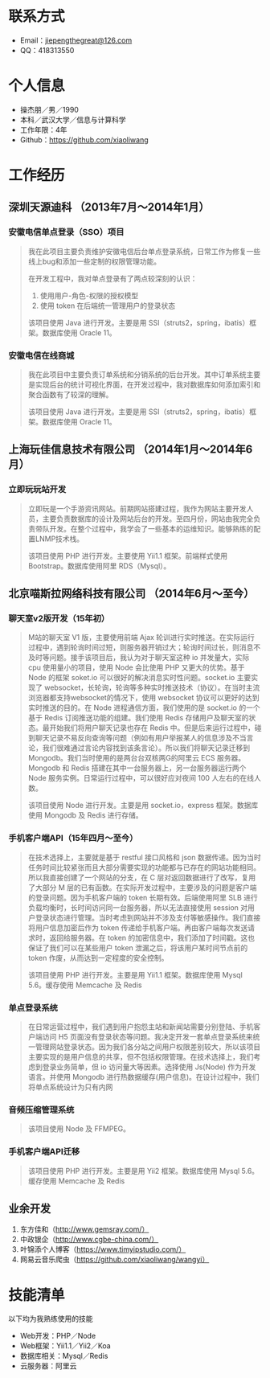 # 联系方式

- Email：jiepengthegreat@126.com
- QQ：418313550

# 个人信息

- 操杰朋／男／1990
- 本科／武汉大学／信息与计算科学
- 工作年限：4年
- Github：https://github.com/xiaoliwang

# 工作经历

## 深圳天源迪科 （2013年7月～2014年1月）

###  安徽电信单点登录（SSO）项目

> 我在此项目主要负责维护安徽电信后台单点登录系统，日常工作为修复一些线上bug和添加一些定制的权限管理功能。
>
> 在开发工程中，我对单点登录有了两点较深刻的认识：
>
> 1. 使用用户-角色-权限的授权模型
> 2. 使用 token 在后端统一管理用户的登录状态
>
> 该项目使用 Java 进行开发。主要是用 SSI（struts2，spring，ibatis）框架。数据库使用 Oracle 11。



### 安徽电信在线商城

> 我在此项目中主要负责订单系统和分销系统的后台开发。其中订单系统主要是实现后台的统计可视化界面，在开发过程中，我对数据库如何添加索引和聚合函数有了较深的理解。
>
> 该项目使用 Java 进行开发。主要是用 SSI（struts2，spring，ibatis）框架。数据库使用 Oracle 11。



## 上海玩佳信息技术有限公司 （2014年1月～2014年6月）

### 立即玩玩站开发

> 立即玩是一个手游资讯网站。前期网站搭建过程，我作为网站主要开发人员，主要负责数据库的设计及网站后台的开发。至四月份，网站由我完全负责带队开发。在整个过程中，我学会了一些基本的运维知识。能够熟练的配置LNMP技术栈。
>
> 该项目使用 PHP 进行开发。主要使用 Yii1.1 框架。前端样式使用 Bootstrap。数据库使用阿里 RDS（Mysql）。



## 北京喵斯拉网络科技有限公司 （2014年6月～至今）

### 聊天室v2版开发（15年初）

>  M站的聊天室 V1 版，主要使用前端 Ajax 轮训进行实时推送。在实际运行过程中，遇到轮询时间过短，则服务器开销过大；轮询时间过长，则消息不及时等问题。接手该项目后，我认为对于聊天室这种 io 并发量大，实际 cpu 使用量小的项目，使用 Node 会比使用 PHP 又更大的优势。基于 Node 的框架 soket.io 可以很好的解决消息实时性问题。socket.io 主要实现了 websocket，长轮询，轮询等多种实时推送技术（协议）。在当时主流浏览器都支持websocket的情况下，使用 websocket 协议可以更好的达到实时推送的目的。在 Node 进程通信方面，我们使用的是 socket.io 的一个基于 Redis 订阅推送功能的组建。我们使用 Redis 存储用户及聊天室的状态。最开始我们将用户聊天记录也存在 Redis 中。但是后来运行过程中，碰到聊天记录不易反向查询等问题（例如有用户举报某人的信息涉及不当言论，我们很难通过言论内容找到该条言论）。所以我们将聊天记录迁移到 Mongodb。我们当时使用的是两台台双核两G的阿里云 ECS 服务器。Mongodb 和 Redis 搭建在其中一台服务器上，另一台服务器运行两个 Node 服务实例。日常运行过程中，可以很好应对夜间 100 人左右的在线人数。
>
>  该项目使用 Node 进行开发。主要是用 socket.io，express 框架。数据库使用 Mongodb 及 Redis 进行存储。



### 手机客户端API（15年四月～至今）

> 在技术选择上，主要就是基于 restful 接口风格和 json 数据传递。因为当时任务时间比较紧张而且大部分需要实现的功能都与已存在的网站功能相同。所以我直接创建了一个网站的分支，在 C 层对返回数据进行了改写，复用了大部分 M 层的已有函数。在实际开发过程中，主要涉及的问题是客户端的登录问题。因为手机客户端的 token 长期有效。后端使用阿里 SLB 进行负载均衡时，长时间访问同一台服务器，所以无法直接使用 session 对用户登录状态进行管理。当时考虑到网站并不涉及支付等敏感操作。我们直接将用户信息加密后作为 token 传递给手机客户端。再由客户端每次发送请求时，返回给服务器。在 token 的加密信息中，我们添加了时间戳。这也保证了我们可以在某些用户 token 泄漏之后，将该用户某时间节点前的 token 作废，从而达到一定程度的安全控制。
>
> 该项目使用 PHP 进行开发。主要是用 Yii1.1 框架。数据库使用 Mysql 5.6。缓存使用 Memcache 及 Redis



### 单点登录系统

> 在日常运营过程中，我们遇到用户抱怨主站和新闻站需要分别登陆、手机客户端访问 H5 页面没有登录状态等问题。我决定开发一套单点登录系统来统一管理网站登录状态。因为我们各分站之间用户权限差别较大，所以该项目主要实现的是用户信息的共享，但不包括权限管理。在技术选择上，我们考虑到登录业务简单，但 io 访问量大等因素。选择使用 Js(Node) 作为开发语言。并使用 Mongodb 进行热数据缓存(用户信息)。在设计过程中，我们将单点系统设计为只有内网



### 音频压缩管理系统

> 该项目使用 Node 及 FFMPEG。



### 手机客户端API迁移

> 该项目使用 PHP 进行开发。主要是用 Yii2 框架。数据库使用 Mysql 5.6。缓存使用 Memcache 及 Redis



## 业余开发

1. 东方佳和（http://www.gemsray.com/）
2. 中政银企（http://www.cgbe-china.com/）
3. 叶锦添个人博客（https://www.timyipstudio.com/）
4. 网易云音乐爬虫（https://github.com/xiaoliwang/wangyi）



# 技能清单

以下均为我熟练使用的技能

- Web开发：PHP／Node
- Web框架：Yii1.1／Yii2／Koa
- 数据库相关：Mysql／Redis
- 云服务器：阿里云